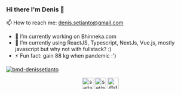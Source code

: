 ### Hi there I'm Denis 👋

📫 How to reach me: denis.setianto@gmail.com

- 🔭 I’m currently working on Bhinneka.com
- 🌱 I’m currently using ReactJS, Typescript, NextJs, Vue.js, mostly javascript but why not with fullstack? :) 
- ⚡ Fun fact: gain 88 kg when pandemic :')

<p align="left" dir="auto"> <a target="_blank" rel="noopener noreferrer" href="https://camo.githubusercontent.com/5a54d3a73d7e6b7f1f859577f6a89c220babd89196229d1c51a93a9d502ac64f/68747470733a2f2f6b6f6d617265762e636f6d2f67687076632f3f757365726e616d653d707261736574796f616469"><img src="https://camo.githubusercontent.com/5a54d3a73d7e6b7f1f859577f6a89c220babd89196229d1c51a93a9d502ac64f/68747470733a2f2f6b6f6d617265762e636f6d2f67687076632f3f757365726e616d653d707261736574796f616469" alt="bmd-denissetianto" data-canonical-src="https://komarev.com/ghpvc/?username=bmd-denissetianto" style="max-width: 100%;"></a> </p>

<p align="center">
<a href="https://linkedin.com/in/setiantodenis" target="__blank"><img align="center" src="https://cdn.jsdelivr.net/npm/simple-icons@3.0.1/icons/linkedin.svg" alt="setiantodenis" height="30" width="30" /></a>
<a href="https://instagram.com/setiantodenis" target="__blank"><img align="center" src="https://cdn.jsdelivr.net/npm/simple-icons@3.0.1/icons/instagram.svg" alt="setiantodenis" height="30" width="30" /></a>
<a href="https://medium.com/@denissetianto" target="__blank"><img align="center" src="https://cdn.jsdelivr.net/npm/simple-icons@3.0.1/icons/medium.svg" alt="@denissetianto" height="30" width="30" /></a>
</p>

<!--
**denis212/denis212** is a ✨ _special_ ✨ repository because its `README.md` (this file) appears on your GitHub profile.

Here are some ideas to get you started:

- 🔭 I’m currently working on Bhinneka.com
- 🌱 I’m currently learning ...
- 👯 I’m looking to collaborate on ...
- 🤔 I’m looking for help with ...
- 💬 Ask me about ...
- 📫 How to reach me: ...
- 😄 Pronouns: ...
- ⚡ Fun fact: ...
-->
